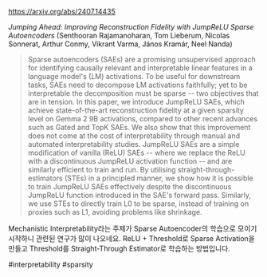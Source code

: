https://arxiv.org/abs/2407.14435

*Jumping Ahead: Improving Reconstruction Fidelity with JumpReLU Sparse Autoencoders* (Senthooran Rajamanoharan, Tom Lieberum, Nicolas Sonnerat, Arthur Conmy, Vikrant Varma, János Kramár, Neel Nanda)

> Sparse autoencoders (SAEs) are a promising unsupervised approach for identifying causally relevant and interpretable linear features in a language model's (LM) activations. To be useful for downstream tasks, SAEs need to decompose LM activations faithfully; yet to be interpretable the decomposition must be sparse -- two objectives that are in tension. In this paper, we introduce JumpReLU SAEs, which achieve state-of-the-art reconstruction fidelity at a given sparsity level on Gemma 2 9B activations, compared to other recent advances such as Gated and TopK SAEs. We also show that this improvement does not come at the cost of interpretability through manual and automated interpretability studies. JumpReLU SAEs are a simple modification of vanilla (ReLU) SAEs -- where we replace the ReLU with a discontinuous JumpReLU activation function -- and are similarly efficient to train and run. By utilising straight-through-estimators (STEs) in a principled manner, we show how it is possible to train JumpReLU SAEs effectively despite the discontinuous JumpReLU function introduced in the SAE's forward pass. Similarly, we use STEs to directly train L0 to be sparse, instead of training on proxies such as L1, avoiding problems like shrinkage.

Mechanistic Interpretability라는 주제가 Sparse Autoencoder의 학습으로 모이기 시작하니 관련된 연구가 많이 나오네요. ReLU + Threshold로 Sparse Activation을 만들고 Threshold를 Straight-Through Estimator로 학습하는 방법입니다.

#interpretability #sparsity 